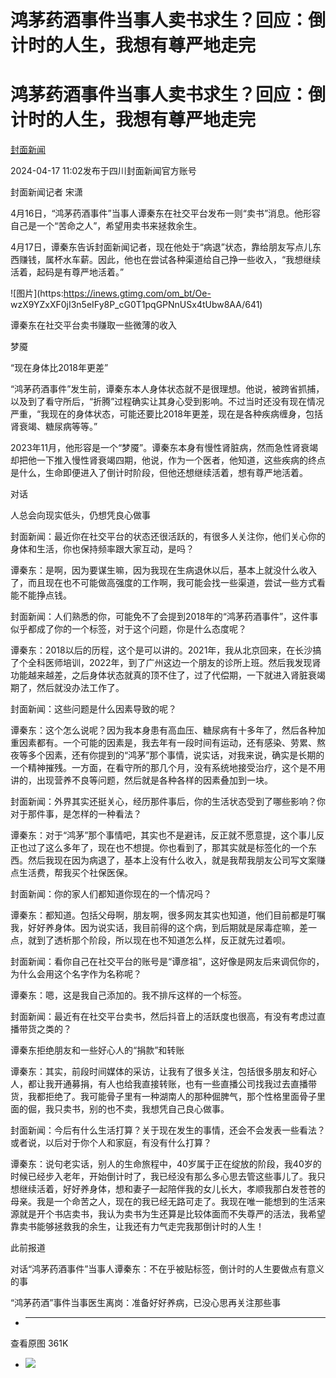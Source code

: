 # 鸿茅药酒事件当事人卖书求生？回应：倒计时的人生，我想有尊严地走完

# 鸿茅药酒事件当事人卖书求生？回应：倒计时的人生，我想有尊严地走完

[](https://news.qq.com/omn/author/8QMd1nxd5IMauTs%3D)

[封面新闻](https://news.qq.com/omn/author/8QMd1nxd5IMauTs%3D)

2024-04-17 11:02发布于四川封面新闻官方账号

封面新闻记者 宋潇

4月16日，“鸿茅药酒事件”当事人谭秦东在社交平台发布一则“卖书”消息。他形容自己是一个“苦命之人”，希望用卖书来拯救余生。

4月17日，谭秦东告诉封面新闻记者，现在他处于“病退”状态，靠给朋友写点儿东西赚钱，属杯水车薪。因此，他也在尝试各种渠道给自己挣一些收入，“我想继续活着，起码是有尊严地活着。”

![图片](https:https://inews.gtimg.com/om_bt/Oe-
wzX9YZxXF0jI3n5eIFy8P_cG0T1pqGPNnUSx4tUbw8AA/641)

谭秦东在社交平台卖书赚取一些微薄的收入

梦魇

“现在身体比2018年更差”

“鸿茅药酒事件”发生前，谭秦东本人身体状态就不是很理想。他说，被跨省抓捕，以及到了看守所后，“折腾”过程确实让其身心受到影响。不过当时还没有现在情况严重，“我现在的身体状态，可能还要比2018年更差，现在是各种疾病缠身，包括肾衰竭、糖尿病等等。”

2023年11月，他形容是一个“梦魇”。谭秦东本身有慢性肾脏病，然而急性肾衰竭却把他一下推入慢性肾衰竭四期，他说，作为一个医者，他知道，这些疾病的终点是什么，生命即便进入了倒计时阶段，但他还想继续活着，想有尊严地活着。

对话

人总会向现实低头，仍想凭良心做事

封面新闻：最近你在社交平台的状态还很活跃的，有很多人关注你，他们关心你的身体和生活，你也保持频率跟大家互动，是吗？

谭秦东：是啊，因为要谋生嘛，因为我现在生病退休以后，基本上就没什么收入了，而且现在也不可能做高强度的工作啊，我可能会找一些渠道，尝试一些方式看能不能挣点钱。

封面新闻：人们熟悉的你，可能免不了会提到2018年的“鸿茅药酒事件”，这件事似乎都成了你的一个标签，对于这个问题，你是什么态度呢？

谭秦东：2018以后的历程，这个是可以讲的。2021年，我从北京回来，在长沙搞了个全科医师培训，2022年，到了广州这边一个朋友的诊所上班。然后我发现肾功能越来越差，之后身体状态就真的顶不住了，过了代偿期，一下就进入肾脏衰竭期了，然后就没办法工作了。

封面新闻：这些问题是什么因素导致的呢？

谭秦东：这个怎么说呢？因为我本身患有高血压、糖尿病有十多年了，然后各种加重因素都有。一个可能的因素是，我去年有一段时间有运动，还有感染、劳累、熬夜等多个因素，还有你提到的“鸿茅”那个事情，说实话，对我来说，确实是长期的一个精神摧残。一方面，在看守所的那几个月，没有系统地接受治疗，这个是不用讲的，出现营养不良等问题，然后就是各种各样的因素叠加到一块。

封面新闻：外界其实还挺关心，经历那件事后，你的生活状态受到了哪些影响？你对于那件事，是怎样的一种看法？

谭秦东：对于“鸿茅”那个事情吧，其实也不是避讳，反正就不愿意提，这个事儿反正也过了这么多年了，现在也不想提。你也看到了，那其实就是标签化的一个东西。然后我现在因为病退了，基本上没有什么收入，就是我帮我朋友公司写文案赚点生活费，帮我买个社保医保。

封面新闻：你的家人们都知道你现在的一个情况吗？

谭秦东：都知道。包括父母啊，朋友啊，很多网友其实也知道，他们目前都是叮嘱我，好好养身体。因为说实话，我目前得的这个病，到后期就是尿毒症嘛，差一点，就到了透析那个阶段，所以现在也不知道怎么样，反正就先过着呗。

封面新闻：看你自己在社交平台的账号是“谭彦祖”，这好像是网友后来调侃你的，为什么会用这个名字作为名称呢？

谭秦东：嗯，这是我自己添加的。我不排斥这样的一个标签。

封面新闻：最近有在社交平台卖书，然后抖音上的活跃度也很高，有没有考虑过直播带货之类的？

谭秦东拒绝朋友和一些好心人的“捐款”和转账

谭秦东：其实，前段时间媒体的采访，让我有了很多关注，包括很多朋友和好心人，都让我开通募捐，有人也给我直接转账，也有一些直播公司找我过去直播带货，我都拒绝了。我可能骨子里有一种湖南人的那种倔脾气，那个性格里面骨子里面的倔，我只卖书，别的也不卖，我想凭自己良心做事。

封面新闻：今后有什么生活打算？关于现在发生的事情，还会不会发表一些看法？或者说，以后对于你个人和家庭，有没有什么打算？

谭秦东：说句老实话，别人的生命旅程中，40岁属于正在绽放的阶段，我40岁的时候已经步入老年，开始倒计时了，我已经没有那么多心思去管这些事儿了。我只想继续活着，好好养身体，想和妻子一起陪伴我的女儿长大，孝顺我那白发苍苍的母亲。我是一个命苦之人，现在的我已经无路可走了。我现在唯一能想到的生活来源就是开个书店卖书，我认为卖书为生还算是比较体面而不失尊严的活法，我希望靠卖书能够拯救我的余生，让我还有力气走完我那倒计时的人生！

此前报道

对话“鸿茅药酒事件”当事人谭秦东：不在乎被贴标签，倒计时的人生要做点有意义的事

“鸿茅药酒”事件当事医生离岗：准备好好养病，已没心思再关注那些事

  *  ______

查看原图 361K

  * ![](https:https://inews.gtimg.com/om_bt/Oe-wzX9YZxXF0jI3n5eIFy8P_cG0T1pqGPNnUSx4tUbw8AA/641)

